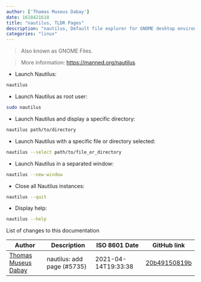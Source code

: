 ```yaml
---
author: ['Thomas Museus Dabay']
date: 1618421618
title: "nautilus, TLDR Pages"
description: "nautilus, Default file explorer for GNOME desktop environment."
categories: "linux"
---
```

> Also known as GNOME Files.

> More information: <https://manned.org/nautilus>.

- Launch Nautilus:

```bash
nautilus
```

- Launch Nautilus as root user:

```bash
sudo nautilus
```

- Launch Nautilus and display a specific directory:

```bash
nautilus path/to/directory
```

- Launch Nautilus with a specific file or directory selected:

```bash
nautilus --select path/to/file_or_directory
```

- Launch Nautilus in a separated window:

```bash
nautilus --new-window
```

- Close all Nautilus instances:

```bash
nautilus --quit
```

- Display help:

```bash
nautilus --help
```
List of changes to this documentation


Author | Description | ISO 8601 Date | GitHub link
------|-----|-----|-----
[Thomas Museus Dabay](mailto:41303137+thomas-m-d@users.noreply.github.com) | nautilus: add page (#5735) | 2021-04-14T19:33:38 | [20b49150819b](https://github.com/tldr-pages/tldr/commit/20b49150819b68ea8da940607429f503e5032874)

